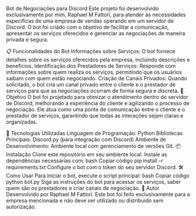 Bot de Negociações para Discord
Este projeto foi desenvolvido exclusivamente por mim, Raphael M Fattori, para atender às necessidades específicas de uma empresa de vendas operando em um servidor de Discord. O bot foi criado com o objetivo de facilitar a comunicação, apresentar os serviços oferecidos e gerenciar as negociações de maneira privada e segura.

📋 Funcionalidades do Bot
Informações sobre Serviços: O bot fornece detalhes sobre os serviços oferecidos pela empresa, incluindo descrições e benefícios.
Identificação dos Prestadores de Serviços: Responde com informações sobre quem realiza os serviços, permitindo que os usuários saibam com quem estão negociando.
Criação de Canais Privados: Quando solicitado, o bot cria um canal privado entre o cliente e o prestador de serviços para que as negociações ocorram de forma segura e discreta.
🎯 Objetivo
O bot foi projetado para otimizar o atendimento dentro do servidor de Discord, melhorando a experiência do cliente e agilizando o processo de negociação. Ele atua como uma ponte de comunicação entre o cliente e o prestador de serviços, garantindo que todas as interações sejam claras e organizadas.

🚀 Tecnologias Utilizadas
Linguagem de Programação: Python
Bibliotecas Principais: Discord.py (para integração com Discord)
Ambiente de Desenvolvimento: Ambiente local com gerenciamento de versões Git.
📦 Instalação
Clone este repositório em seu ambiente local.
Instale as dependências necessárias com:
bash
Copiar código
pip install -r requirements.txt
Configure o bot com o token do seu servidor Discord.
🛠️ Como Usar
Para iniciar o bot, execute o script principal:
bash
Copiar código
python bot.py
Siga as instruções do bot para acessar os serviços, saber quem são os prestadores e criar canais de negociação.
👤 Autor
Desenvolvido por Raphael M Fattori. Este bot foi feito exclusivamente para a empresa mencionada e não deve ser utilizado ou distribuído sem autorização.
